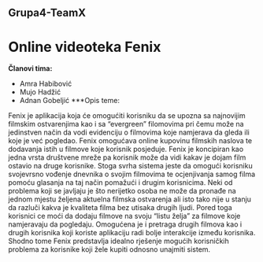 ﻿## Grupa4-TeamX
# Online videoteka Fenix 
**Članovi tima:**
* Amra Habibović
* Mujo Hadžić
* Adnan Gobeljić
***Opis teme:

Fenix je aplikacija koja će omogućiti korisniku da se upozna sa najnovijim filmskim ostvarenjima kao i sa “evergreen” filomovima pri čemu može na jedinstven način da vodi evidenciju o filmovima koje namjerava da gleda ili koje je već pogledao. Fenix omogućava online kupovinu filmskih naslova te dodavanja istih u filmove koje korisnik posjeduje. Fenix je koncipiran kao jedna vrsta društvene mreže pa korisnik može da vidi kakav je dojam film ostavio na druge korisnike. Stoga svrha sistema jeste da omogući korisniku svojevrsno vođenje dnevnika o svojim filmovima te ocjenjivanja samog filma pomoću glasanja na taj način pomažući i drugim korisnicima. Neki od problema koji se javljaju je što nerijetko osoba ne može da pronađe na jednom mjestu željena aktuelna filmska ostvarenja ali isto tako nije u stanju da razluči kakva je kvaliteta filma bez utisaka drugih ljudi.  Pored toga korisnici ce moći da dodaju filmove na svoju “listu želja” za filmove koje namjeravaju da pogledaju. Omogućena je i pretraga drugih filmova kao i drugih korisnika koji koriste aplikaciju radi bolje interakcije između korisnika. Shodno tome Fenix predstavlja idealno rješenje mogućih korisničkih problema za korisnike koji žele kupiti odnosno unajmiti sistem.



